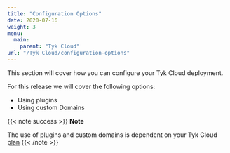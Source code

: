 ```yaml
---
title: "Configuration Options"
date: 2020-07-16
weight: 3
menu:
  main:
    parent: "Tyk Cloud"
url: "/Tyk Cloud/configuration-options"
---
```


This section will cover how you can configure your Tyk Cloud deployment.

For this release we will cover the following options:

- Using plugins
- Using custom Domains

{{< note success >}}
**Note**
 
The use of plugins and custom domains is dependent on your Tyk Cloud [plan](/docs/account-billing/plans/)
{{< /note >}}